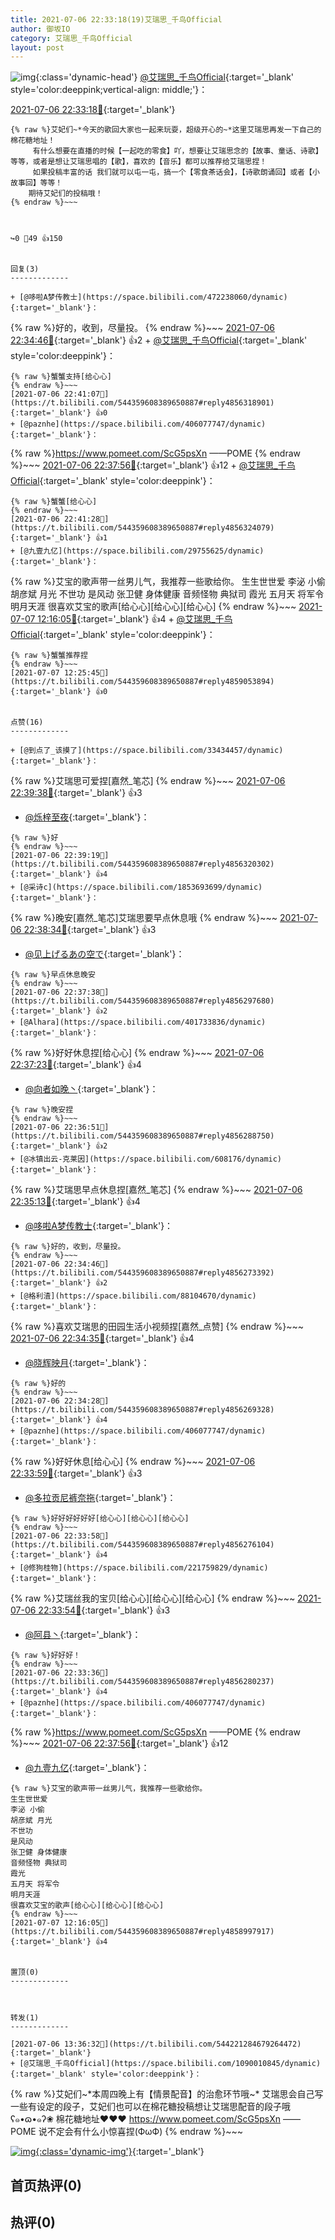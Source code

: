 ```yaml
---
title: 2021-07-06 22:33:18(19)艾瑞思_千鸟Official
author: 御坂IO
category: 艾瑞思_千鸟Official
layout: post
---
```


![img](/images/7e08840c56f251de28bdf766b647bd5fe9a5d50a.jpg){:class='dynamic-head'}
[@艾瑞思_千鸟Official](https://space.bilibili.com/1090010845/dynamic){:target='_blank' style='color:deeppink;vertical-align: middle;'}：

[2021-07-06 22:33:18🔗](https://t.bilibili.com/544359608389650887){:target='_blank'}

~~~
{% raw %}艾妃们~*今天的歌回大家也一起来玩耍，超级开心的~*这里艾瑞思再发一下自己的棉花糖地址！
     有什么想要在直播的时候【一起吃的零食】吖，想要让艾瑞思念的【故事、童话、诗歌】等等，或者是想让艾瑞思唱的【歌】，喜欢的【音乐】都可以推荐给艾瑞思捏！
     如果投稿丰富的话 我们就可以屯一屯，搞一个【零食茶话会】，【诗歌朗诵回】或者【小故事回】等等！
    期待艾妃们的投稿哦！
{% endraw %}~~~



↪️0 💬49 👍150


回复(3)
-------------

+ [@哆啦A梦传教士](https://space.bilibili.com/472238060/dynamic){:target='_blank'}：
~~~
{% raw %}好的，收到，尽量投。
{% endraw %}~~~
[2021-07-06 22:34:46🔗](https://t.bilibili.com/544359608389650887#reply4856273392){:target='_blank'} 👍2
    + [@艾瑞思_千鸟Official](https://space.bilibili.com/1090010845/dynamic){:target='_blank' style='color:deeppink'}：
~~~
{% raw %}蟹蟹支持[给心心]
{% endraw %}~~~
[2021-07-06 22:41:07🔗](https://t.bilibili.com/544359608389650887#reply4856318901){:target='_blank'} 👍0
+ [@paznhe](https://space.bilibili.com/406077747/dynamic){:target='_blank'}：
~~~
{% raw %}https://www.pomeet.com/ScG5psXn 
 ——POME
{% endraw %}~~~
[2021-07-06 22:37:56🔗](https://t.bilibili.com/544359608389650887#reply4856293746){:target='_blank'} 👍12
    + [@艾瑞思_千鸟Official](https://space.bilibili.com/1090010845/dynamic){:target='_blank' style='color:deeppink'}：
~~~
{% raw %}蟹蟹[给心心]
{% endraw %}~~~
[2021-07-06 22:41:28🔗](https://t.bilibili.com/544359608389650887#reply4856324079){:target='_blank'} 👍1
+ [@九壹九亿](https://space.bilibili.com/29755625/dynamic){:target='_blank'}：
~~~
{% raw %}艾宝的歌声带一丝男儿气，我推荐一些歌给你。
生生世世爱
李泌 小偷
胡彦斌 月光
不世功
是风动
张卫健 身体健康 
音频怪物 典狱司
霞光
五月天 将军令
明月天涯
很喜欢艾宝的歌声[给心心][给心心][给心心]
{% endraw %}~~~
[2021-07-07 12:16:05🔗](https://t.bilibili.com/544359608389650887#reply4858997917){:target='_blank'} 👍4
    + [@艾瑞思_千鸟Official](https://space.bilibili.com/1090010845/dynamic){:target='_blank' style='color:deeppink'}：
~~~
{% raw %}蟹蟹推荐捏
{% endraw %}~~~
[2021-07-07 12:25:45🔗](https://t.bilibili.com/544359608389650887#reply4859053894){:target='_blank'} 👍0


点赞(16)
-------------

+ [@到点了_该摸了](https://space.bilibili.com/33434457/dynamic){:target='_blank'}：
~~~
{% raw %}艾瑞思可爱捏[嘉然_笔芯]
{% endraw %}~~~
[2021-07-06 22:39:38🔗](https://t.bilibili.com/544359608389650887#reply4856309033){:target='_blank'} 👍3
+ [@烁梓至夜](https://space.bilibili.com/323167849/dynamic){:target='_blank'}：
~~~
{% raw %}好
{% endraw %}~~~
[2021-07-06 22:39:19🔗](https://t.bilibili.com/544359608389650887#reply4856320302){:target='_blank'} 👍4
+ [@采诗c](https://space.bilibili.com/1853693699/dynamic){:target='_blank'}：
~~~
{% raw %}晚安[嘉然_笔芯]艾瑞思要早点休息哦
{% endraw %}~~~
[2021-07-06 22:38:34🔗](https://t.bilibili.com/544359608389650887#reply4856299291){:target='_blank'} 👍3
+ [@见上げるあの空で](https://space.bilibili.com/41378262/dynamic){:target='_blank'}：
~~~
{% raw %}早点休息晚安
{% endraw %}~~~
[2021-07-06 22:37:38🔗](https://t.bilibili.com/544359608389650887#reply4856297680){:target='_blank'} 👍2
+ [@Alhara](https://space.bilibili.com/401733836/dynamic){:target='_blank'}：
~~~
{% raw %}好好休息捏[给心心]
{% endraw %}~~~
[2021-07-06 22:37:23🔗](https://t.bilibili.com/544359608389650887#reply4856301874){:target='_blank'} 👍4
+ [@向者如晚丶](https://space.bilibili.com/12058635/dynamic){:target='_blank'}：
~~~
{% raw %}晚安捏
{% endraw %}~~~
[2021-07-06 22:36:51🔗](https://t.bilibili.com/544359608389650887#reply4856288750){:target='_blank'} 👍2
+ [@冰镇出云-克莱因](https://space.bilibili.com/608176/dynamic){:target='_blank'}：
~~~
{% raw %}艾瑞思早点休息捏[嘉然_笔芯]
{% endraw %}~~~
[2021-07-06 22:35:13🔗](https://t.bilibili.com/544359608389650887#reply4856283090){:target='_blank'} 👍4
+ [@哆啦A梦传教士](https://space.bilibili.com/472238060/dynamic){:target='_blank'}：
~~~
{% raw %}好的，收到，尽量投。
{% endraw %}~~~
[2021-07-06 22:34:46🔗](https://t.bilibili.com/544359608389650887#reply4856273392){:target='_blank'} 👍2
+ [@格利渣](https://space.bilibili.com/88104670/dynamic){:target='_blank'}：
~~~
{% raw %}喜欢艾瑞思的田园生活小视频捏[嘉然_点赞]
{% endraw %}~~~
[2021-07-06 22:34:35🔗](https://t.bilibili.com/544359608389650887#reply4856269549){:target='_blank'} 👍4
+ [@晓辉映月](https://space.bilibili.com/13798773/dynamic){:target='_blank'}：
~~~
{% raw %}好的
{% endraw %}~~~
[2021-07-06 22:34:28🔗](https://t.bilibili.com/544359608389650887#reply4856269328){:target='_blank'} 👍4
+ [@paznhe](https://space.bilibili.com/406077747/dynamic){:target='_blank'}：
~~~
{% raw %}好好休息[给心心]
{% endraw %}~~~
[2021-07-06 22:33:59🔗](https://t.bilibili.com/544359608389650887#reply4856280907){:target='_blank'} 👍3
+ [@多拉贡尼裤奈拖](https://space.bilibili.com/2857424/dynamic){:target='_blank'}：
~~~
{% raw %}好好好好好好[给心心][给心心][给心心]
{% endraw %}~~~
[2021-07-06 22:33:58🔗](https://t.bilibili.com/544359608389650887#reply4856276104){:target='_blank'} 👍4
+ [@修狗桂物](https://space.bilibili.com/221759829/dynamic){:target='_blank'}：
~~~
{% raw %}艾瑞丝我的宝贝[给心心][给心心][给心心]
{% endraw %}~~~
[2021-07-06 22:33:54🔗](https://t.bilibili.com/544359608389650887#reply4856268258){:target='_blank'} 👍3
+ [@阿县丶](https://space.bilibili.com/36264019/dynamic){:target='_blank'}：
~~~
{% raw %}好好好！
{% endraw %}~~~
[2021-07-06 22:33:36🔗](https://t.bilibili.com/544359608389650887#reply4856280237){:target='_blank'} 👍4
+ [@paznhe](https://space.bilibili.com/406077747/dynamic){:target='_blank'}：
~~~
{% raw %}https://www.pomeet.com/ScG5psXn 
 ——POME
{% endraw %}~~~
[2021-07-06 22:37:56🔗](https://t.bilibili.com/544359608389650887#reply4856293746){:target='_blank'} 👍12
+ [@九壹九亿](https://space.bilibili.com/29755625/dynamic){:target='_blank'}：
~~~
{% raw %}艾宝的歌声带一丝男儿气，我推荐一些歌给你。
生生世世爱
李泌 小偷
胡彦斌 月光
不世功
是风动
张卫健 身体健康 
音频怪物 典狱司
霞光
五月天 将军令
明月天涯
很喜欢艾宝的歌声[给心心][给心心][给心心]
{% endraw %}~~~
[2021-07-07 12:16:05🔗](https://t.bilibili.com/544359608389650887#reply4858997917){:target='_blank'} 👍4


置顶(0)
-------------



转发(1)
-------------

[2021-07-06 13:36:32🔗](https://t.bilibili.com/544221284679264472){:target='_blank'}
+ [@艾瑞思_千鸟Official](https://space.bilibili.com/1090010845/dynamic){:target='_blank' style='color:deeppink'}：
~~~
{% raw %}艾妃们~*本周四晚上有【情景配音】的治愈环节哦~*
       艾瑞思会自己写一些有设定的段子，艾妃们也可以在棉花糖投稿想让艾瑞思配音的段子哦ʕ๑•ɷ•๑ʔ❀ 
 棉花糖地址❤︎❤︎❤︎
https://www.pomeet.com/ScG5psXn 
 ——POME 
说不定会有什么小惊喜捏(ФωФ)
{% endraw %}~~~


[![img](/images/6dedc67b9d6c9cba300f5965b9e1ae1c20807b5d.jpg){:class='dynamic-img'}](/images/6dedc67b9d6c9cba300f5965b9e1ae1c20807b5d.jpg){:target='_blank'}




首页热评(0)
-------------



热评(0)
-------------



